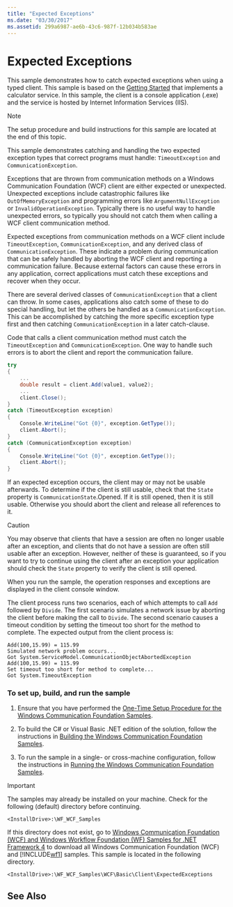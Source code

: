 ```yaml
---
title: "Expected Exceptions"
ms.date: "03/30/2017"
ms.assetid: 299a6987-ae6b-43c6-987f-12b034b583ae
---
```

# Expected Exceptions
This sample demonstrates how to catch expected exceptions when using a typed client. This sample is based on the [Getting Started](../../../../docs/framework/wcf/samples/getting-started-sample.md) that implements a calculator service. In this sample, the client is a console application (.exe) and the service is hosted by Internet Information Services (IIS).  
  
> [!NOTE]
>  The setup procedure and build instructions for this sample are located at the end of this topic.  
  
 This sample demonstrates catching and handling the two expected exception types that correct programs must handle: `TimeoutException` and `CommunicationException`.  
  
 Exceptions that are thrown from communication methods on a Windows Communication Foundation (WCF) client are either expected or unexpected. Unexpected exceptions include catastrophic failures like `OutOfMemoryException` and programming errors like `ArgumentNullException` or `InvalidOperationException`. Typically there is no useful way to handle unexpected errors, so typically you should not catch them when calling a WCF client communication method.  
  
 Expected exceptions from communication methods on a WCF client include `TimeoutException`, `CommunicationException`, and any derived class of `CommunicationException`. These indicate a problem during communication that can be safely handled by aborting the WCF client and reporting a communication failure. Because external factors can cause these errors in any application, correct applications must catch these exceptions and recover when they occur.  
  
 There are several derived classes of `CommunicationException` that a client can throw. In some cases, applications also catch some of these to do special handling, but let the others be handled as a `CommunicationException`. This can be accomplished by catching the more specific exception type first and then catching `CommunicationException` in a later catch-clause.  
  
 Code that calls a client communication method must catch the `TimeoutException` and `CommunicationException`. One way to handle such errors is to abort the client and report the communication failure.  
  
```csharp   
try  
{  
    ...  
    double result = client.Add(value1, value2);  
    ...  
    client.Close();  
}  
catch (TimeoutException exception)  
{  
    Console.WriteLine("Got {0}", exception.GetType());  
    client.Abort();  
}  
catch (CommunicationException exception)  
{  
    Console.WriteLine("Got {0}", exception.GetType());  
    client.Abort();  
}  
```  
  
 If an expected exception occurs, the client may or may not be usable afterwards. To determine if the client is still usable, check that the `State` property is `CommunicationState`.Opened. If it is still opened, then it is still usable. Otherwise you should abort the client and release all references to it.  
  
> [!CAUTION]
>  You may observe that clients that have a session are often no longer usable after an exception, and clients that do not have a session are often still usable after an exception. However, neither of these is guaranteed, so if you want to try to continue using the client after an exception your application should check the `State` property to verify the client is still opened.  
  
 When you run the sample, the operation responses and exceptions are displayed in the client console window.  
  
 The client process runs two scenarios, each of which attempts to call `Add` followed by `Divide`. The first scenario simulates a network issue by aborting the client before making the call to `Divide`. The second scenario causes a timeout condition by setting the timeout too short for the method to complete. The expected output from the client process is:  
  
```  
Add(100,15.99) = 115.99  
Simulated network problem occurs...  
Got System.ServiceModel.CommunicationObjectAbortedException  
Add(100,15.99) = 115.99  
Set timeout too short for method to complete...  
Got System.TimeoutException  
```  
  
### To set up, build, and run the sample  
  
1. Ensure that you have performed the [One-Time Setup Procedure for the Windows Communication Foundation Samples](../../../../docs/framework/wcf/samples/one-time-setup-procedure-for-the-wcf-samples.md).  
  
2. To build the C# or Visual Basic .NET edition of the solution, follow the instructions in [Building the Windows Communication Foundation Samples](../../../../docs/framework/wcf/samples/building-the-samples.md).  
  
3. To run the sample in a single- or cross-machine configuration, follow the instructions in [Running the Windows Communication Foundation Samples](../../../../docs/framework/wcf/samples/running-the-samples.md).  
  
> [!IMPORTANT]
>  The samples may already be installed on your machine. Check for the following (default) directory before continuing.  
> 
>  `<InstallDrive>:\WF_WCF_Samples`  
> 
>  If this directory does not exist, go to [Windows Communication Foundation (WCF) and Windows Workflow Foundation (WF) Samples for .NET Framework 4](http://go.microsoft.com/fwlink/?LinkId=150780) to download all Windows Communication Foundation (WCF) and [!INCLUDE[wf1](../../../../includes/wf1-md.md)] samples. This sample is located in the following directory.  
> 
>  `<InstallDrive>:\WF_WCF_Samples\WCF\Basic\Client\ExpectedExceptions`  
  
## See Also
